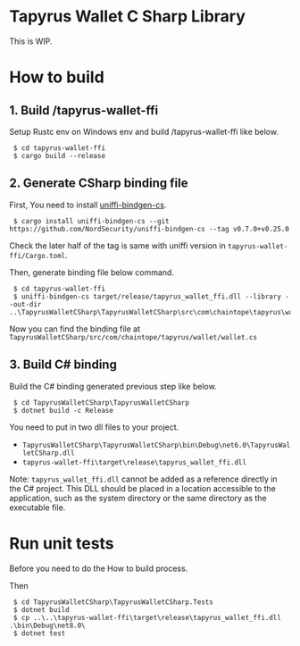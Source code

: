 # Tapyrus Wallet C Sharp Library

This is WIP.

# How to build

## 1. Build /tapyrus-wallet-ffi

Setup Rustc env on Windows env and build /tapyrus-wallet-ffi like below.

     $ cd tapyrus-wallet-ffi
     $ cargo build --release

## 2. Generate CSharp binding file

First, You need to install [uniffi-bindgen-cs](https://github.com/NordSecurity/uniffi-bindgen-cs).

     $ cargo install uniffi-bindgen-cs --git https://github.com/NordSecurity/uniffi-bindgen-cs --tag v0.7.0+v0.25.0

Check the later half of the tag is same with uniffi version in `tapyrus-wallet-ffi/Cargo.toml`. 

Then, generate binding file below command.

     $ cd tapyrus-wallet-ffi
     $ uniffi-bindgen-cs target/release/tapyrus_wallet_ffi.dll --library --out-dir ..\TapyrusWalletCSharp\TapyrusWalletCSharp\src\com\chaintope\tapyrus\wallet\

Now you can find the binding file at `TapyrusWalletCSharp/src/com/chaintope/tapyrus/wallet/wallet.cs`

## 3. Build C# binding

Build the C# binding generated previous step like below.

     $ cd TapyrusWalletCSharp\TapyrusWalletCSharp
     $ dotnet build -c Release

You need to put in two dll files to your project.

* `TapyrusWalletCSharp\TapyrusWalletCSharp\bin\Debug\net6.0\TapyrusWalletCSharp.dll`
* `tapyrus-wallet-ffi\target\release\tapyrus_wallet_ffi.dll`

Note: `tapyrus_wallet_ffi.dll` cannot be added as a reference directly in the C# project. This DLL should be placed in a location accessible to the application, such as the system directory or the same directory as the executable file.

# Run unit tests

Before you need to do the How to build process.

Then

     $ cd TapyrusWalletCSharp\TapyrusWalletCSharp.Tests
     $ dotnet build
     $ cp ..\..\tapyrus-wallet-ffi\target\release\tapyrus_wallet_ffi.dll .\bin\Debug\net8.0\
     $ dotnet test
